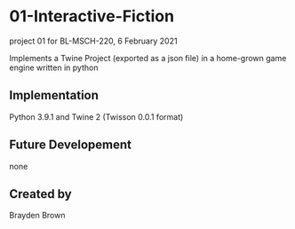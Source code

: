 # 01-Interactive-Fiction
project 01 for BL-MSCH-220, 6 February 2021

Implements a Twine Project (exported as a json file) in a home-grown game engine written in python

## Implementation
Python 3.9.1 and Twine 2 (Twisson 0.0.1 format)

## Future Developement
none

## Created by
Brayden Brown